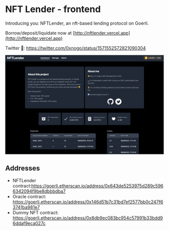 # NFT Lender - frontend

Introducing you: NFTLender, an nft-based lending protocol on Goerli.

Borrow/deposit/liquidate now at [http://nftlender.vercel.app](http://nftlender.vercel.app)

Twitter 🧵: https://twitter.com/0xnogo/status/1571552572821090304

![plot](./screenshot.png)

## Addresses
- NFTLender contract:https://goerli.etherscan.io/address/0x643de5253975d289c5966342094f9be8dbbbdba7
- Oracle contract: https://goerli.etherscan.io/address/0x146d51b7c31bd7ef2577bb0c247f63741ba981e7
- Dummy NFT contract: https://goerli.etherscan.io/address/0x8db9ec083bc954c57991b33bdd96ddaf9eca027c